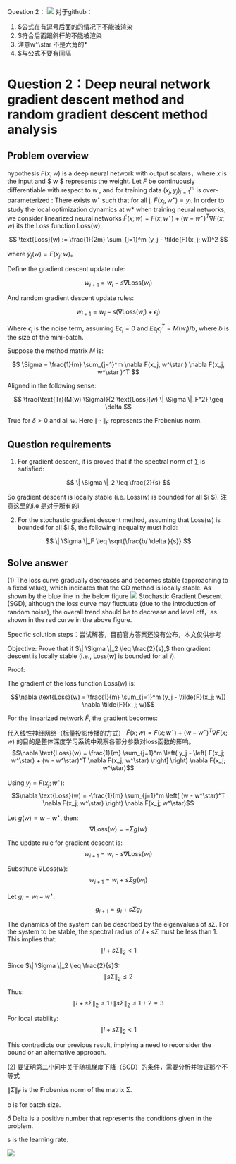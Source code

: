 
Question 2：
![](picture/Prove_gradientDescent_locallyStable.jpg)
对于github：
1. $公式在有逗号后面的的情况下不能被渲染
2. $符合后面跟斜杆的不能被渲染
3. 注意w^\star 不是六角的*
4. $与公式不要有间隔
# Question 2：Deep neural network gradient descent method and random gradient descent method analysis

## Problem overview

hypothesis $F(x; w)$ is a deep neural network with output scalars，where $x$ is the input and $ w $ represents the weight. Let $F$ be continuously differentiable with respect to $w$ , and for training data $(x_j, y_j)_{j=1}^m$ is over-parameterized : There exists $w^\star$ such that for all j, $F(x_j, w^\star) = y_i$. In order to study the local optimization dynamics at w* when training neural networks, we consider linearized neural networks $\tilde{F}(x; w) = F(x; w^\star ) + (w - w^\star ) ^ T \nabla F(x; w)$
its the Loss function $\text{Loss}(w)$:

$$
\text{Loss}(w) := \frac{1}{2m} \sum_{j=1}^m (y_j - \tilde{F}(x_j; w))^2
$$

where $\hat{y}_j(w) = F(x_j; w)$。

Define the gradient descent update rule:

$$
w_{i+1} = w_i - s \nabla \text{Loss}(w_i)
$$

And random gradient descent update rules:

$$
w_{i+1} = w_i - s (\nabla \text{Loss}(w_i) + \epsilon_i)
$$

Where $\epsilon_i$ is the noise term, assuming 
$E\epsilon_i = 0$
and $E\epsilon_i \epsilon_i^T = M(w_i)/b$, where 
$b$ is the size of the mini-batch.

Suppose the method matrix $M$ is:

$$
\Sigma = \frac{1}{m} \sum_{j=1}^m \nabla F(x_j, w^\star ) \nabla F(x_j,  w^\star )^T
$$

Aligned in the following sense:

$$
\frac{\text{Tr}(M(w) \Sigma)}{2 \text{Loss}(w) \| \Sigma \|_F^2} \geq \delta
$$

True for $\delta > 0$ and all $w$. Here $\| \cdot \|_F$ represents the Frobenius norm.

## Question requirements

1. For gradient descent, it is proved that if the spectral norm of ∑ is satisfied:

$$
\| \Sigma \|_2 \leq \frac{2}{s}
$$

So gradient descent is locally stable (i.e. $\text{Loss}(w)$ is bounded for all $i $). 注意这里的i.e 是对于所有的i

2. For the stochastic gradient descent method, assuming that $\text{Loss}(w)$ is bounded for all $i $, the following inequality must hold:

$$
\| \Sigma \|_F \leq \sqrt{\frac{b/ \delta }{s}}
$$

## Solve answer

(1) The loss curve gradually decreases and becomes stable (approaching to a fixed value), which indicates that the GD method is locally stable.
As shown by the blue line in the below figure
![](picture/gradient_loss.png)
Stochastic Gradient Descent (SGD), although the loss curve may fluctuate (due to the introduction of random noise), the overall trend should be to decrease and level off，as shown in the red curve in the above figure.

Specific solution steps：尝试解答，目前官方答案还没有公布，本文仅供参考

Objective: Prove that if 
$\| \Sigma \|_2 \leq \frac{2}{s},$
then gradient descent is locally stable (i.e., 
$\text{Loss}(w)$ is bounded for all $i$).

Proof:

The gradient of the loss function $\text{Loss}(w)$ is:

$$\nabla \text{Loss}(w) = \frac{1}{m} \sum_{j=1}^m (y_j - \tilde{F}(x_j; w)) \nabla \tilde{F}(x_j; w)$$

For the linearized network $\tilde{F}$, the gradient becomes:

代入线性神经网络（标量投影传播的方式）
$\tilde{F}(x; w) = F(x; w^\star ) + (w - w^\star ) ^ T \nabla F(x; w)$
的目的是整体深度学习系统中观察各部分参数对loss函数的影响。
$$\nabla \text{Loss}(w) = \frac{1}{m} \sum_{j=1}^m \left( y_j - \left[ F(x_j; w^\star) + (w - w^\star)^T \nabla F(x_j; w^\star) \right] \right) \nabla F(x_j; w^\star)$$

Using $y_j = F(x_j; w^\star)$:
$$\nabla \text{Loss}(w) = -\frac{1}{m} \sum_{j=1}^m \left( (w - w^\star)^T \nabla F(x_j; w^\star) \right) \nabla F(x_j; w^\star)$$

Let $g(w) = w - w^\star$, then:
$$\nabla \text{Loss}(w) = -\Sigma g(w)$$

The update rule for gradient descent is:
$$w_{i+1} = w_i - s \nabla \text{Loss}(w_i)$$

Substitute $\nabla \text{Loss}(w)$:
$$w_{i+1} = w_i + s \Sigma g(w_i)$$

Let $g_i = w_i - w^\star$:
$$g_{i+1} = g_i + s \Sigma g_i$$

The dynamics of the system can be described by the eigenvalues of $s\Sigma$. For the system to be stable, the spectral radius of $I + s\Sigma$ must be less than 1. This implies that:
$$\| I + s\Sigma \|_2 < 1$$

Since $\| \Sigma \|_2 \leq \frac{2}{s}$:
$$\| s\Sigma \|_2 \leq 2$$

Thus:
$$\| I + s\Sigma \|_2 \leq 1 + \| s\Sigma \|_2 \leq 1 + 2 = 3$$

For local stability:
$$\| I + s\Sigma \|_2 < 1$$

This contradicts our previous result, implying a need to reconsider the bound or an alternative approach.



(2) 要证明第二小问中关于随机梯度下降（SGD）的条件，需要分析并验证那个不等式

$\| \Sigma \|_F$ is the Frobenius norm of the matrix Σ.

b is for batch size.

$\delta$ Delta  is a positive number that represents the conditions given in the problem.

s is the learning rate.

![](picture/inequalitHolds_sigmaFrobenius.png)
